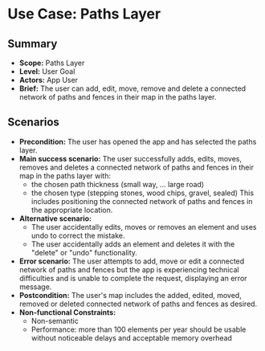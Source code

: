 # Use Case: Paths Layer

## Summary

- **Scope:** Paths Layer
- **Level:** User Goal
- **Actors:** App User
- **Brief:** The user can add, edit, move, remove and delete a connected network of paths and fences in their map in the paths layer.

## Scenarios

- **Precondition:**
  The user has opened the app and has selected the paths layer.
- **Main success scenario:**
  The user successfully adds, edits, moves, removes and deletes a connected network of paths and fences in their map in the paths layer with:
  - the chosen path thickness (small way, ... large road)
  - the chosen type (stepping stones, wood chips, gravel, sealed)
    This includes positioning the connected network of paths and fences in the appropriate location.
- **Alternative scenario:**
  - The user accidentally edits, moves or removes an element and uses undo to correct the mistake.
  - The user accidentally adds an element and deletes it with the "delete" or "undo" functionality.
- **Error scenario:**
  The user attempts to add, move or edit a connected network of paths and fences but the app is experiencing technical difficulties and is unable to complete the request, displaying an error message.
- **Postcondition:**
  The user's map includes the added, edited, moved, removed or deleted connected network of paths and fences as desired.
- **Non-functional Constraints:**
  - Non-semantic
  - Performance: more than 100 elements per year should be usable without noticeable delays and acceptable memory overhead
